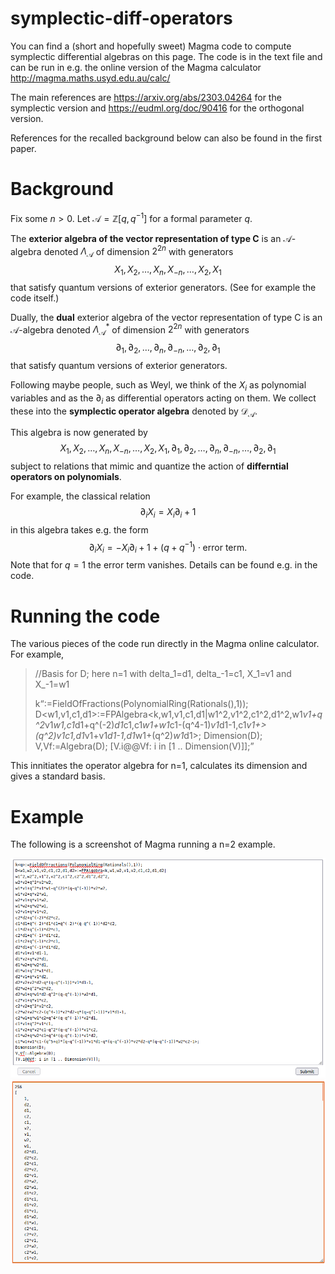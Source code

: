 # symplectic-diff-operators

You can find a (short and hopefully sweet) Magma code to compute symplectic differential algebras on this page. The code is in the text file and can be run in e.g. the online version of the Magma calculator <a href="http://magma.maths.usyd.edu.au/calc/">http://magma.maths.usyd.edu.au/calc/</a>

The main references are <a href="https://arxiv.org/abs/2303.04264">https://arxiv.org/abs/2303.04264</a> for the symplectic version and 
<a href="https://eudml.org/doc/90416">https://eudml.org/doc/90416</a> for the orthogonal version.

References for the recalled background below can also be found in the first paper.

# Background

Fix some $n>0$. Let $\mathcal{A}=\mathbb{Z}[q,q^{-1}]$ for a formal parameter $q$.

The **exterior algebra of the vector representation of type C** is an $\mathcal{A}$-algebra denoted $\Lambda_{\mathcal{A}}$ of dimension $2^{2n}$ with generators
$$X_1,X_2,\dots,X_n,X_{-n},\dots,X_2,X_1$$
that satisfy quantum versions of exterior generators. (See for example the code itself.)

Dually, the **dual** exterior algebra of the vector representation of type C is an $\mathcal{A}$-algebra denoted $\Lambda_{\mathcal{A}}^{*}$ of dimension $2^{2n}$ with generators
$$\partial_1,\partial_2,\dots,\partial_n,\partial_{-n},\dots,\partial_2,\partial_1$$
that satisfy quantum versions of exterior generators.

Following maybe people, such as Weyl, we think of the $X_i$ as polynomial variables and as the $\partial_i$ as differential operators acting on them. We collect these into the **symplectic operator algebra** denoted by $\mathcal{D}_{\mathcal{A}}$. 

This algebra is now generated by
$$X_1,X_2,\dots,X_n,X_{-n},\dots,X_2,X_1,\partial_1,\partial_2,\dots,\partial_n,\partial_{-n},\dots,\partial_2,\partial_1$$
subject to relations that mimic and quantize the action of **differntial operators on polynomials**.

For example, the classical relation
$$\partial_{i}X_i=X_i\partial_{i}+1$$
in this algebra takes e.g. the form
$$\partial_{i}X_i=-X_i\partial_{i}+1+(q+q^{-1})\cdot\text{error term}.$$
Note that for $q=1$ the error term vanishes. Details can be found e.g. in the code.

# Running the code

The various pieces of the code run directly in the Magma online calculator. For example,

> //Basis for D; here n=1 with delta_1=d1, delta_-1=c1, X_1=v1 and X_-1=w1
>
> k<q>:=FieldOfFractions(PolynomialRing(Rationals(),1));
> D<w1,v1,c1,d1>:=FPAlgebra<k,w1,v1,c1,d1|w1^2,v1^2,c1^2,d1^2,w1*v1+q^2*v1*w1,c1*d1+q^(-2)*d1*c1,c1*w1+w1*c1-(q^4-1)*v1*d1-1,c1*v1+> (q^2)*v1*c1,d1*v1+v1*d1-1,d1*w1+(q^2)*w1*d1>;
> Dimension(D);
> V,Vf:=Algebra(D);
> [V.i@@Vf: i in [1 .. Dimension(V)]];
  
This innitiates the operator algebra for n=1, calculates its dimension and gives a standard basis.
  
# Example
  
The following is a screenshot of Magma running a n=2 example.

![calc1](https://github.com/dtubbenhauer/symplectic-diff-operators/blob/main/calc1.png)
![calc2](https://github.com/dtubbenhauer/symplectic-diff-operators/blob/main/calc2.png)
